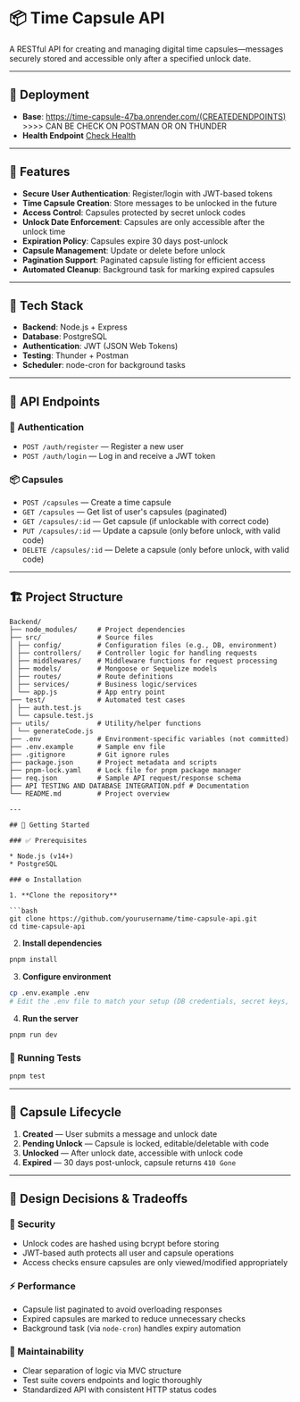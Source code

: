 # 📦 Time Capsule API

A RESTful API for creating and managing digital time capsules—messages securely stored and accessible only after a specified unlock date.

---

## 🚀 Deployment 
- **Base**: https://time-capsule-47ba.onrender.com/(CREATEDENDPOINTS) >>>> CAN BE CHECK ON POSTMAN OR ON THUNDER
- **Health Endpoint** [Check Health](https://time-capsule-47ba.onrender.com/health)

---

## 🚀 Features

* **Secure User Authentication**: Register/login with JWT-based tokens
* **Time Capsule Creation**: Store messages to be unlocked in the future
* **Access Control**: Capsules protected by secret unlock codes
* **Unlock Date Enforcement**: Capsules are only accessible after the unlock time
* **Expiration Policy**: Capsules expire 30 days post-unlock
* **Capsule Management**: Update or delete before unlock
* **Pagination Support**: Paginated capsule listing for efficient access
* **Automated Cleanup**: Background task for marking expired capsules

---

## 🧰 Tech Stack

* **Backend**: Node.js + Express
* **Database**: PostgreSQL
* **Authentication**: JWT (JSON Web Tokens)
* **Testing**: Thunder + Postman
* **Scheduler**: node-cron for background tasks

---

## 🔗 API Endpoints

### 🧑 Authentication

* `POST /auth/register` — Register a new user
* `POST /auth/login` — Log in and receive a JWT token

### 📦 Capsules

* `POST /capsules` — Create a time capsule
* `GET /capsules` — Get list of user's capsules (paginated)
* `GET /capsules/:id` — Get capsule (if unlockable with correct code)
* `PUT /capsules/:id` — Update a capsule (only before unlock, with valid code)
* `DELETE /capsules/:id` — Delete a capsule (only before unlock, with valid code)

---

## 🏗️ Project Structure

```
Backend/
├── node_modules/     # Project dependencies
├── src/              # Source files
│ ├── config/         # Configuration files (e.g., DB, environment)
│ ├── controllers/    # Controller logic for handling requests
│ ├── middlewares/    # Middleware functions for request processing
│ ├── models/         # Mongoose or Sequelize models
│ ├── routes/         # Route definitions
│ ├── services/       # Business logic/services
│ └── app.js          # App entry point
├── test/             # Automated test cases
│ ├── auth.test.js
│ └── capsule.test.js
├── utils/            # Utility/helper functions
│ └── generateCode.js
├── .env              # Environment-specific variables (not committed)
├── .env.example      # Sample env file
├── .gitignore        # Git ignore rules
├── package.json      # Project metadata and scripts
├── pnpm-lock.yaml    # Lock file for pnpm package manager
├── req.json          # Sample API request/response schema
├── API TESTING AND DATABASE INTEGRATION.pdf # Documentation
└── README.md         # Project overview

---

## 🧪 Getting Started

### ✅ Prerequisites

* Node.js (v14+)
* PostgreSQL

### ⚙️ Installation

1. **Clone the repository**

```bash
git clone https://github.com/yourusername/time-capsule-api.git
cd time-capsule-api
```

2. **Install dependencies**

```bash
pnpm install
```

3. **Configure environment**

```bash
cp .env.example .env
# Edit the .env file to match your setup (DB credentials, secret keys, etc.)
```

4. **Run the server**

```bash
pnpm run dev
```

### 🧪 Running Tests

```bash
pnpm test
```

---

## 🔄 Capsule Lifecycle

1. **Created** — User submits a message and unlock date
2. **Pending Unlock** — Capsule is locked, editable/deletable with code
3. **Unlocked** — After unlock date, accessible with unlock code
4. **Expired** — 30 days post-unlock, capsule returns `410 Gone`

---

## 🧠 Design Decisions & Tradeoffs

### 🔐 Security

* Unlock codes are hashed using bcrypt before storing
* JWT-based auth protects all user and capsule operations
* Access checks ensure capsules are only viewed/modified appropriately

### ⚡ Performance

* Capsule list paginated to avoid overloading responses
* Expired capsules are marked to reduce unnecessary checks
* Background task (via `node-cron`) handles expiry automation

### 🧹 Maintainability

* Clear separation of logic via MVC structure
* Test suite covers endpoints and logic thoroughly
* Standardized API with consistent HTTP status codes


